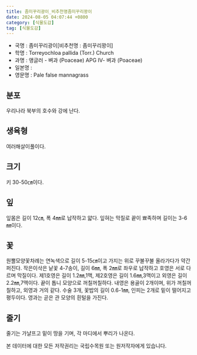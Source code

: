 ```yaml
---
title: 좀미꾸리광이_비추천명좀미꾸리꽝이
date: 2024-08-05 04:07:44 +0800
category: [식물도감]
tag: [식물도감]
---
```




- 국명 : 좀미꾸리광이[비추천명 : 좀미꾸리꽝이]
- 학명 : Torreyochloa pallida (Torr.) Church
- 과명 : 앵글러 - 벼과 (Poaceae) APG Ⅳ- 벼과 (Poaceae)
- 일본명 : 
- 영문명 : Pale false mannagrass


## 분포
우리나라 북부의 호수와 강에 난다.
## 생육형
여러해살이풀이다.
## 크기
키 30-50㎝이다.
## 잎
잎몸은 길이 12㎝, 폭 4㎜로 납작하고 얇다. 잎혀는 막질로 끝이 뾰족하며 길이는 3-6㎜이다.
## 꽃
원뿔모양꽃차례는 연녹색으로 길이 5-15㎝이고 가지는 위로 꾸불꾸불 올라가다가 약간 퍼진다. 작은이삭은 낱꽃 4-7송이, 길이 6㎜, 폭 2㎜로 좌우로 납작하고 호영은 서로 다르며 막질이다. 제1호영은 길이 1.2㎜,1맥, 제2호영은 길이 1.6㎜,3맥이고 외영은 길이 2.2㎜,7맥이다. 끝이 톱니 모양으로 꺼칠꺼칠하다. 내영은 용골이 2개이며, 위가 꺼칠꺼칠하고, 외영과 거의 같다. 수술 3개, 꽃밥의 길이 0.6-1㎜, 인피는 2개로 밑이 떨어지고평두이다. 영과는 곧은 관 모양의 흰털을 가진다.
## 줄기
줄기는 가냘프고 밑이 땅을 기며, 각 마디에서 뿌리가 나온다.






본 데이터에 대한 모든 저작권리는 국립수목원 또는 원저작자에게 있습니다.
